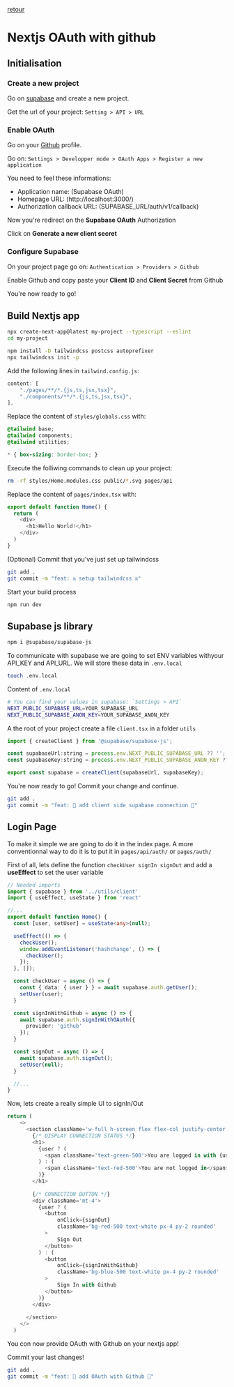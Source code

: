 [retour](./README.md)

# Nextjs OAuth with github

## Initialisation

### Create a new project

Go on [supabase](https://app.supabase.com) and create a new project.

Get the url of your project: `Setting > API > URL`

### Enable OAuth

Go on your [Github](https://github.com/) profile.

Go on: `Settings > Developper mode > OAuth Apps > Register a new application`

You need to feel these informations:

- Application name: (Supabase OAuth)
- Homepage URL: (http://localhost:3000/)
- Authorization callback URL: (SUPABASE_URL/auth/v1/callback)

Now you're redirect on the __Supabase OAuth__ Authorization

Click on __Generate a new client secret__

### Configure Supabase

On your project page go on: `Authentication > Providers > Github`

Enable Github and copy paste your __Client ID__ and __Client Secret__ from Github

You're now ready to go!

## Build Nextjs app

```bash
npx create-next-app@latest my-project --typescript --eslint
cd my-project

npm install -D tailwindcss postcss autoprefixer
npx tailwindcss init -p
```

Add the following lines in `tailwind.config.js`:

```js
content: [
    "./pages/**/*.{js,ts,jsx,tsx}",
    "./components/**/*.{js,ts,jsx,tsx}",
],
```

Replace the content of `styles/globals.css` with:

```css
@tailwind base;
@tailwind components;
@tailwind utilities;

* { box-sizing: border-box; }
```

Execute the folliwing commands to clean up your project:

```bash
rm -rf styles/Home.modules.css public/*.svg pages/api
```

Replace the content of `pages/index.tsx` with:

```js
export default function Home() {
  return (
    <div>
      <h1>Hello World!</h1>
    </div>
  )
}
```

(Optional) Commit that you've just set up tailwindcss

```bash
git add .
git commit -m "feat: 🔛 setup tailwindcss 🔛"
```

Start your build process

```bash
npm run dev
```

## Supabase js library

```bash
npm i @supabase/supabase-js
```

To communicate with supabase we are going to set ENV variables withyour API_KEY and API_URL. We will store these data in `.env.local`

```bash
touch .env.local
```

Content of `.env.local`

```bash
# You can find your values in supabase: `Settings > API`
NEXT_PUBLIC_SUPABASE_URL=YOUR_SUPABASE_URL
NEXT_PUBLIC_SUPABASE_ANON_KEY=YOUR_SUPABASE_ANON_KEY
```

A the root of your project create a file `client.tsx` in a folder `utils`

```js
import { createClient } from '@supabase/supabase-js';

const supabaseUrl:string = process.env.NEXT_PUBLIC_SUPABASE_URL ?? '';
const supabaseKey:string = process.env.NEXT_PUBLIC_SUPABASE_ANON_KEY ?? '';

export const supabase = createClient(supabaseUrl, supabaseKey);
```

You're now ready to go! Commit your change and continue.

```bash
git add .
git commit -m "feat: 🔌 add client side supabase connection 🔌"
```

## Login Page

To make it simple we are going to do it in the index page. A more conventionnal way to do it is to put it in `pages/api/auth/` or `pages/auth/`

First of all, lets define the function `checkUser signIn signOut` and add a __useEffect__ to set the user variable

```js
// Needed imports
import { supabase } from '../utils/client'
import { useEffect, useState } from 'react'
```

```ts
//...
export default function Home() {
  const [user, setUser] = useState<any>(null);

  useEffect(() => {
    checkUser();
    window.addEventListener('hashchange', () => {
      checkUser();
    });
  }, []);

  const checkUser = async () => {
    const { data: { user } } = await supabase.auth.getUser();
    setUser(user);
  }

  const signInWithGithub = async () => {
    await supabase.auth.signInWithOAuth({
      provider: 'github'
    });
  }

  const signOut = async () => {
    await supabase.auth.signOut();
    setUser(null);
  }

  //...
}
```

Now, lets create a really simple UI to signIn/Out

```js
return (
    <>
      <section className='w-full h-screen flex flex-col justify-center items-center'>
        {/* DISPLAY CONNECTION STATUS */}
        <h1>
          {user ? (
            <span className='text-green-500'>You are logged in with {user.email}</span>
          ) : (
            <span className='text-red-500'>You are not logged in</span>
          )}
        </h1>
        
        {/* CONNECTION BUTTON */}
        <div className='mt-4'>
          {user ? (
            <button 
                onClick={signOut} 
                className='bg-red-500 text-white px-4 py-2 rounded'
            >
                Sign Out
            </button>
          ) : (
            <button 
                onClick={signInWithGithub} 
                className='bg-blue-500 text-white px-4 py-2 rounded'
            >
                Sign In with Github
            </button>
          )}
        </div>
      
      </section>
    </>
  )
```

You con now provide OAuth with Github on your nextjs app!

Commit your last changes!

```bash
git add .
git commit -m "feat: 💫 add OAuth with Github 💫"
```
